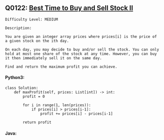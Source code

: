 ## Q0122: [Best Time to Buy and Sell Stock II](https://leetcode.com/problems/best-time-to-buy-and-sell-stock-ii/)

```
Difficulty Level: MEDIUM
```

```
Description:

You are given an integer array prices where prices[i] is the price of a given stock on the ith day.

On each day, you may decide to buy and/or sell the stock. You can only hold at most one share of the stock at any time. However, you can buy it then immediately sell it on the same day.

Find and return the maximum profit you can achieve.
```

#### Python3:

```
class Solution:
    def maxProfit(self, prices: List[int]) -> int:
        profit = 0

        for i in range(1, len(prices)):
            if prices[i] > prices[i-1]:
                profit += prices[i] - prices[i-1]

        return profit
```

#### Java:

```

```